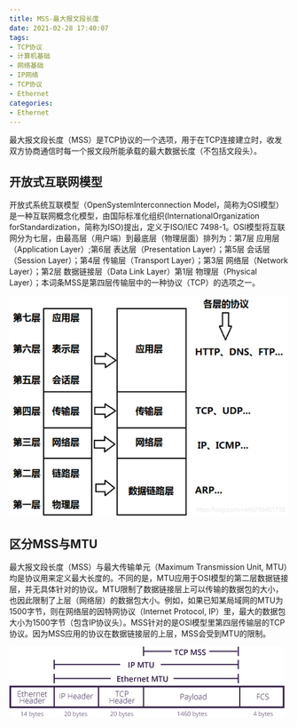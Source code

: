 ```yaml
---
title: MSS-最大报文段长度
date: 2021-02-28 17:40:07
tags:
- TCP协议
- 计算机基础
- 网络基础
- IP网络
- TCP协议
- Ethernet
categories:
- Ethernet
---
```


最大报文段长度（MSS）是TCP协议的一个选项，用于在TCP连接建立时，收发双方协商通信时每一个报文段所能承载的最大数据长度（不包括文段头）。

## 开放式互联网模型

开放式系统互联模型（OpenSystemInterconnection Model，简称为OSI模型）是一种互联网概念化模型，由国际标准化组织(InternationalOrganization forStandardization，简称为ISO)提出，定义于ISO/IEC 7498-1。OSI模型将互联网分为七层，由最高层（用户端）到最底层（物理层面）排列为：第7层 应用层（Application Layer）;第6层 表达层（Presentation Layer）；第5层 会话层（Session Layer）；第4层 传输层（Transport Layer）；第3层 网络层（Network Layer）；第2层 数据链接层（Data Link Layer）第1层 物理层（Physical Layer）；本词条MSS是第四层传输层中的一种协议（TCP）的选项之一。

![503d269759ee3d6d55fbf8fa925e7a224f4a20a470e3.png](/img/503d269759ee3d6d55fbf8fa925e7a224f4a20a470e3.png)

## 区分MSS与MTU

最大报文段长度（MSS）与最大传输单元（Maximum Transmission Unit, MTU）均是协议用来定义最大长度的。不同的是，MTU应用于OSI模型的第二层数据链接层，并无具体针对的协议。MTU限制了数据链接层上可以传输的数据包的大小，也因此限制了上层（网络层）的数据包大小。例如，如果已知某局域网的MTU为1500字节，则在网络层的因特网协议（Internet Protocol, IP）里，最大的数据包大小为1500字节（包含IP协议头）。MSS针对的是OSI模型里第四层传输层的TCP协议。因为MSS应用的协议在数据链接层的上层，MSS会受到MTU的限制。

![d009b3de9c82d158ccbfd28051420ed8bc3eb135e4e3.png](/img/d009b3de9c82d158ccbfd28051420ed8bc3eb135e4e3.png)